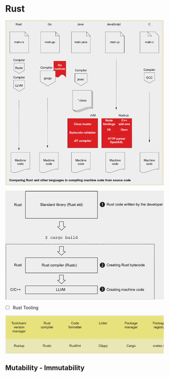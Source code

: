 # Rust


![](assets/20240823_062954_image.png)

![](assets/20240823_062231_image.png)

* [ ] Rust Tooling


![](assets/20240823_062353_image.png)

## Mutability - Immutability
